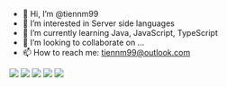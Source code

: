 - 👋 Hi, I’m @tiennm99
- 👀 I’m interested in Server side languages
- 🌱 I’m currently learning Java, JavaScript, TypeScript
- 💞️ I’m looking to collaborate on ...
- 📫 How to reach me: tiennm99@outlook.com

![](http://github-profile-summary-cards.vercel.app/api/cards/profile-details?username=tiennm99&theme=default)
![](http://github-profile-summary-cards.vercel.app/api/cards/repos-per-language?username=tiennm99&theme=default)
![](http://github-profile-summary-cards.vercel.app/api/cards/most-commit-language?username=tiennm99&theme=default)
![](http://github-profile-summary-cards.vercel.app/api/cards/stats?username=tiennm99&theme=default)
![](http://github-profile-summary-cards.vercel.app/api/cards/productive-time?username=tiennm99&theme=default&utcOffset=8)
